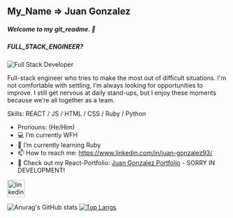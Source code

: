 ## My_Name => Juan Gonzalez 
##### Welcome to my git_readme. 🤝
##### FULL_STACK_ENGINEER?
![Full Stack Developer](https://email.uplers.com/blog/wp-content/uploads/2020/07/GIF-blog.gif)

Full-stack engineer who tries to make the most out of difficult situations. I'm not comfortable with settling, I’m always looking for opportunities to improve. I still get nervous at daily stand-ups, but I enjoy these moments because we’re all together as a team.


Skills: REACT / JS / HTML / CSS / Ruby / Python

-    Pronouns: (He/Him) 
- 💻 I’m currently WFH
- 🌱 I’m currently learning Ruby
- 📫 How to reach me: https://www.linkedin.com/in/juan-gonzalez93/ 
- 👀 Check out my React-Portfolio: [Juan Gonzalez Portfolio](https://juangonzalez.page) - SORRY IN DEVELOPMENT!

[<img src='https://cdn.jsdelivr.net/npm/simple-icons@3.0.1/icons/linkedin.svg' alt='linkedin' height='40'>](https://www.linkedin.com/in/juan-gonzalez93//)  




![Anurag's GitHub stats](https://github-readme-stats.vercel.app/api?username=Gonzalez32&show_icons=true&theme=cobalt)
[![Top Langs](https://github-readme-stats.vercel.app/api/top-langs/?username=Gonzalez32&layout=compact)](https://github.com/anuraghazra/github-readme-stats)




<!--
**Gonzalez32/Gonzalez32** is a ✨ _special_ ✨ repository because its `README.md` (this file) appears on your GitHub profile.

Here are some ideas to get you started:

- 🔭 I’m currently working on ...
- 🌱 I’m currently learning ...
- 👯 I’m looking to collaborate on ...
- 🤔 I’m looking for help with ...
- 💬 Ask me about ...
- 📫 How to reach me: ...
- 😄 Pronouns: ...
- ⚡ Fun fact: ...
-->
